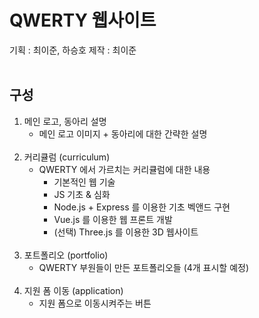 QWERTY 웹사이트
======
기획 : 최이준, 하승호
제작 : 최이준
<br><br>

구성
------
1. 메인 로고, 동아리 설명
    + 메인 로고 이미지 + 동아리에 대한 간략한 설명<br><br>
2. 커리큘럼 (curriculum)
    + QWERTY 에서 가르치는 커리큘럼에 대한 내용
        - 기본적인 웹 기술
        - JS 기초 & 심화
        - Node.js + Express 를 이용한 기초 벡앤드 구현
        - Vue.js 를 이용한 웹 프론트 개발
        - (선택) Three.js 를 이용한 3D 웹사이트<br><br>
3. 포트폴리오 (portfolio)
    + QWERTY 부원들이 만든 포트폴리오들 (4개 표시할 예정)<br><br>
4. 지원 폼 이동 (application)
    + 지원 폼으로 이동시켜주는 버튼<br><br>